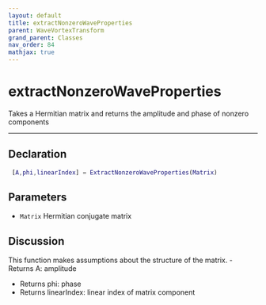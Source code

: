 ```yaml
---
layout: default
title: extractNonzeroWaveProperties
parent: WaveVortexTransform
grand_parent: Classes
nav_order: 84
mathjax: true
---
```


#  extractNonzeroWaveProperties

Takes a Hermitian matrix and returns the amplitude and phase of nonzero components


---

## Declaration
```matlab
 [A,phi,linearIndex] = ExtractNonzeroWaveProperties(Matrix)
```
## Parameters
+ `Matrix`  Hermitian conjugate matrix

## Discussion

  This function makes assumptions about the structure of the matrix.
        - Returns A: amplitude
  - Returns phi: phase
  - Returns linearIndex: linear index of matrix component
